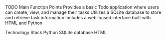 TODO
Main Function Points
Provides a basic Todo application where users can create, view, and manage their tasks
Utilizes a SQLite database to store and retrieve task information
Includes a web-based interface built with HTML and Python

Technology Stack
Python
SQLite database
HTML
